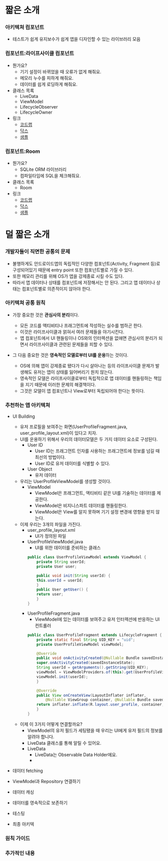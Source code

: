 # 짧은 소개
### 아키텍쳐 컴포넌트
- 테스트가 쉽게 유지보수가 쉽게 앱을 디자인할 수 있는 라이브러리 모음

### 컴포넌트:라이프사이클 컴포넌트
- 뭔가요?
	- 기기 설정이 바뀌었을 때 오류가 없게 해줘요.
	- 메모리 누수를 피하게 해줘요.
	- 데이터를 쉽게 로딩하게 해줘요.
- 클래스 목록
	- LiveData
	- ViewModel
	- LifecycleObserver
	- LifecycleOwner
- 링크
	- [코드랩](https://codelabs.developers.google.com/codelabs/android-lifecycles/#0)
	- [닥스](https://developer.android.com/topic/libraries/architecture/lifecycle.html)
	- [샘플](https://github.com/googlesamples/android-architecture-components)
	
### 컴포넌트:Room
- 뭔가요?
	- SQLite ORM 라이브러리
	- 컴파일타임에 SQL을 체크해줘요.
- 클래스 목록
	- Room
- 링크
	- [코드랩](https://codelabs.developers.google.com/codelabs/android-persistence/#0)
	- [닥스](https://developer.android.com/topic/libraries/architecture/room.html)
	- [샘플](https://github.com/googlesamples/android-architecture-components)
	
# 덜 짧은 소개
### 개발자들이 직면한 공통의 문제
- 불행하게도 안드로이드앱의 독립적인 다양한 컴포넌트(Activity, Fragment 등)로 구성되어있기 때문에 entry point 또한 컴포넌트별로 가질 수 있다.
- 또한 메모리 관리를 위해 OS가 앱을 강제종료 시킬 수도 있다. 
- 따라서 앱 데이터나 상태를 컴포넌트에 저장해서는 안 된다. 그리고 앱 데이터나 상태는 컴포넌트별로 의존적이지 않아야 한다. 

### 아키텍쳐 공통 원칙
- 가장 중요한 것은 **관심사의 분리**이다. 
	- 모든 코드를 액티비티나 프래그먼트에 작성하는 실수를 범하곤 한다. 
	- 이것은 라이프사이클과 얽혀서 여러 문제들을 야기시킨다.
	- 앱 컴포넌트에서 UI 핸들링이나 OS와의 인터렉션을 없애면 관심사의 분리가 되면서 라이프사이클과 관련된 문제들을 피할 수 있다.

- 그 다음 중요한 것은 **영속적인 모델로부터 UI를 운용**하는 것이다. 
	- OS에 의해 앱이 강제종료 됐다가 다시 살아나는 등의 라이프사이클 문제가 발생해도 유저는 앱이 상태를 잃어버리기 원치 않는다.
	- 영속적인 모델은 라이프사이클로부터 독립적으로 앱 데이터를 핸들링하는 책임을 지기 때문에 이러한 문제의 해결책이다.
	- 그것은 모델이 앱 컴포넌트나 View로부터 독립되어야 한다는 뜻이다. 
	
### 추천하는 앱 아키텍쳐
- UI Building
	- 유저 프로필을 보여주는 화면(UserProfileFragment.java, user_profile_layout.xml)이 있다고 치자.
	- UI를 운용하기 위해서 우리의 데이터모델은 두 가지 데이터 요소로 구성된다.
		 - User ID
		 	- User ID는 프래그먼트 인자를 사용하는 프래그먼트에 정보를 넘길 때 최선의 방법이다. 
			- User ID로 유저 데이터를 식별할 수 있다.
		 - User Object
		 	- 유저 데이터
	- 우리는 UserProfileViewModel를 생성할 것이다.
		- ViewModel
			- ViewModel은 프래그먼트, 액티비티 같은 UI를 기술하는 데이터를 제공한다.
			- ViewModel은 비지니스파트 데이터를 핸들링한다.
			- ViewModel은 View를 알지 못하며 기기 설정 변경에 영향을 받지 않는다.
	- 이제 우리는 3개의 파일을 가진다.
		- user_profile_layout.xml
			- UI가 정의된 파일
		- UserProfileViewModel.java
			- UI를 위한 데이터를 준비하는 클래스
			```java
			public class UserProfileViewModel extends ViewModel {
			    private String userId;
			    private User user;

			    public void init(String userId) {
				this.userId = userId;
			    }
			    public User getUser() {
				return user;
			    }
			}
			```
		- UserProfileFragment.java
			- ViewModel에 있는 데이터를 보여주고 유저 인터렉션에 반응하는 UI 컨트롤러
			```java
			public class UserProfileFragment extends LifecycleFragment {
			    private static final String UID_KEY = "uid";
			    private UserProfileViewModel viewModel;

			    @Override
			    public void onActivityCreated(@Nullable Bundle savedInstanceState) {
				super.onActivityCreated(savedInstanceState);
				String userId = getArguments().getString(UID_KEY);
				viewModel = ViewModelProviders.of(this).get(UserProfileViewModel.class);
				viewModel.init(userId);
			    }

			    @Override
			    public View onCreateView(LayoutInflater inflater,
					@Nullable ViewGroup container, @Nullable Bundle savedInstanceState) {
				return inflater.inflate(R.layout.user_profile, container, false);
			    }
			}
			```
	- 이제 이 3가지 어떻게 연결할까요?
		- ViewModel의 유저 필드가 세팅됐을 때 우리는 UI에게 유저 필드의 정보를 알려야 합니다.
		- LiveData 클래스를 통해 알릴 수 있어요.
		- LiveData
			- LiveData는 Observable Data Holder에요.
			- 
		
	
- 데이터 fetching
- ViewModel과 Repository 연결하기
- 데이터 캐싱
- 데이터를 영속적으로 보존하기
- 테스팅
- 최종 아키텍

### 원칙 가이드

### 추가적인 내용

